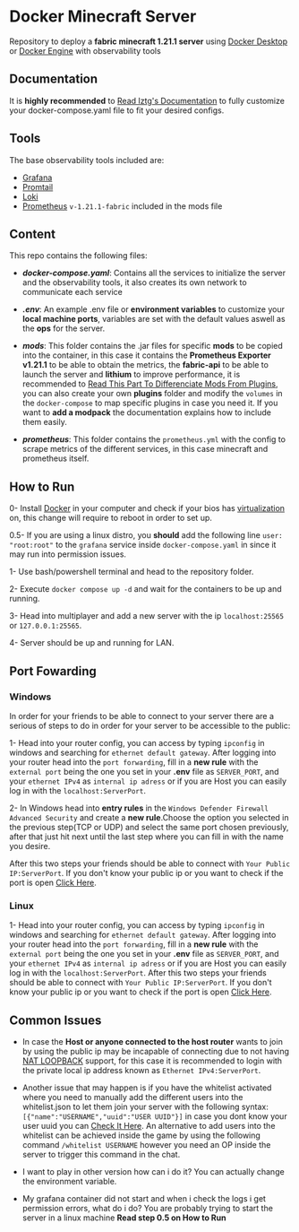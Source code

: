 # Docker Minecraft Server
Repository to deploy a **fabric minecraft 1.21.1 server** using [Docker Desktop](https://docs.docker.com/desktop/) or [Docker Engine](https://docs.docker.com/engine/install/) with observability tools 


## Documentation
It is **highly recommended** to [Read Iztg's Documentation](https://docker-minecraft-server.readthedocs.io/en/latest/) to fully customize your docker-compose.yaml file to fit your desired configs.

## Tools
The base observability tools included are:

- [Grafana](https://grafana.com/docs/grafana/latest/introduction/)
- [Promtail](https://grafana.com/docs/loki/latest/send-data/promtail/#:~:text=Promtail%20is%20an%20agent%20which,will%20occur%20in%20Grafana%20Alloy.)
- [Loki](https://grafana.com/oss/loki/)
- [Prometheus](https://prometheus.io/docs/introduction/overview/) `v-1.21.1-fabric` included in the mods file

## Content
This repo contains the following files:
- ***docker-compose.yaml***: Contains all the services to initialize the server and the observability tools, it also creates its own network to communicate each service 
  
- ***.env***: An example .env file or **environment variables** to customize your **local machine ports**, variables are set with the default values aswell as the **ops** for the server.

- ***mods***: This folder contains the .jar files for specific **mods** to be copied into the container, in this case it contains the **Prometheus Exporter v1.21.1** to be able to obtain the metrics, the **fabric-api** to be able to launch the server and **lithium** to improve performance,  it is recommended to [Read This Part To Differenciate Mods From Plugins](https://docker-minecraft-server.readthedocs.io/en/latest/mods-and-plugins/), you can also create your own **plugins** folder and modify the `volumes` in the `docker-compose` to map specific plugins in case you need it. If you want to **add a modpack** the documentation explains how to include them easily.

- ***prometheus***: This folder contains the `prometheus.yml` with the config to scrape metrics of the different services, in this case minecraft and prometheus itself.
  
## How to Run
0- Install [Docker](https://docs.docker.com/desktop/) in your computer and check if your bios has [virtualization](https://support.microsoft.com/en-us/windows/enable-virtualization-on-windows-c5578302-6e43-4b4b-a449-8ced115f58e1) on, this change will require to reboot in order to set up. 

0.5- If you are using a linux distro, you **should** add the following line `user: "root:root"` to the `grafana` service inside `docker-compose.yaml` in since it may run into permission issues. 

1- Use bash/powershell terminal and head to the repository folder.

2- Execute `docker compose up -d` and wait for the containers to be up and running.

3- Head into multiplayer and add a new server with the ip `localhost:25565` or `127.0.0.1:25565`.

4- Server should be up and running for LAN.

## Port Fowarding

### Windows

In order for your friends to be able to connect to your server there are a serious of steps to do in order for your server to be accessible to the public:

1- Head into your router config, you can access by typing `ipconfig` in windows and searching for `ethernet default gateway`. After logging into your router head into the `port forwarding`, fill in a **new rule** with the `external port` being the one you set in your **.env** file as `SERVER_PORT`, and your `ethernet IPv4` as `internal ip adress` or if you are Host you can easily log in with the `localhost:ServerPort`.

2- In Windows head into **entry rules** in the `Windows Defender Firewall Advanced Security` and create a **new rule**.Choose the option you selected in the previous step(TCP or UDP) and select the same port chosen previously, after that just hit next until the last step where you can fill in with the name you desire.

After this two steps your friends should be able to connect with `Your Public IP:ServerPort`. If you don't know your public ip or you want to check if the port is open [Click Here](https://www.portchecktool.com/). 

### Linux
1- Head into your router config, you can access by typing `ipconfig` in windows and searching for `ethernet default gateway`. After logging into your router head into the `port forwarding`, fill in a **new rule** with the `external port` being the one you set in your **.env** file as `SERVER_PORT`, and your `ethernet IPv4` as `internal ip adress` or if you are Host you can easily log in with the `localhost:ServerPort`.
After this two steps your friends should be able to connect with `Your Public IP:ServerPort`. If you don't know your public ip or you want to check if the port is open [Click Here](https://www.portchecktool.com/).

## Common Issues

- In case the **Host or anyone connected to the host router** wants to join by using the public ip may be incapable of connecting due to not having [NAT LOOPBACK](https://kb.netgear.com/000049578/What-is-NAT-loopback-and-which-NETGEAR-routers-support-NAT-loopback) support, for this case it is recommended to login with the private local ip address known as `Ethernet IPv4:ServerPort`.

- Another issue that may happen is if you have the whitelist activated where you need to manually add the different users into the whitelist.json to let them join your server with the following syntax:
`[{"name":"USERNAME","uuid":"USER UUID"}]` in case you dont know your user uuid you can [Check It Here](https://mcuuid.net/). An alternative to add users into the whitelist can be achieved inside the game by using the following command `/whitelist USERNAME` however you need an OP inside the server to trigger this command in the chat.

- I want to play in other version how can i do it? You can actually change the environment variable.
- My grafana container did not start and when i check the logs i get permission errors, what do i do? You are probably trying to start the server in a linux machine **Read step 0.5 on How to Run** 
